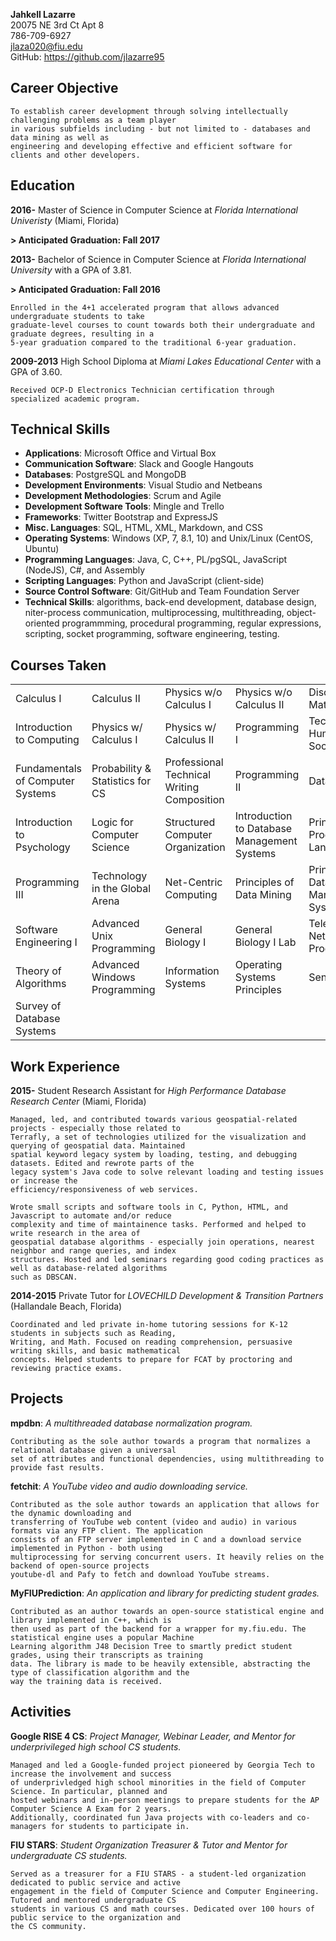 **Jahkell Lazarre**  
20075 NE 3rd Ct Apt 8  
786-709-6927  
jlaza020@fiu.edu  
GitHub: https://github.com/jlazarre95

Career Objective
----------------

    To establish career development through solving intellectually challenging problems as a team player
    in various subfields including - but not limited to - databases and data mining as well as 
    engineering and developing effective and efficient software for clients and other developers. 

Education
---------

**2016-**
Master of Science in Computer Science at *Florida International Univeristy* (Miami, Florida)

**> Anticipated Graduation: Fall 2017**

**2013-**
Bachelor of Science in Computer Science at *Florida International University* with a GPA of 3.81.
 
**> Anticipated Graduation: Fall 2016**
 
    Enrolled in the 4+1 accelerated program that allows advanced undergraduate students to take 
    graduate-level courses to count towards both their undergraduate and graduate degrees, resulting in a 
    5-year graduation compared to the traditional 6-year graduation.

**2009-2013**
High School Diploma at *Miami Lakes Educational Center* with a GPA of 3.60.

    Received OCP-D Electronics Technician certification through specialized academic program.

Technical Skills
----------------
+ **Applications**: Microsoft Office and Virtual Box
+ **Communication Software**: Slack and Google Hangouts
+ **Databases**: PostgreSQL and MongoDB  
+ **Development Environments**: Visual Studio and Netbeans
+ **Development Methodologies**: Scrum and Agile
+ **Development Software Tools**: Mingle and Trello
+ **Frameworks**: Twitter Bootstrap and ExpressJS
+ **Misc. Languages**: SQL, HTML, XML, Markdown, and CSS
+ **Operating Systems**: Windows (XP, 7, 8.1, 10) and Unix/Linux (CentOS, Ubuntu)  
+ **Programming Languages**: Java, C, C++, PL/pgSQL, JavaScript (NodeJS), C#, and Assembly
+ **Scripting Languages**: Python and JavaScript (client-side)
+ **Source Control Software**: Git/GitHub and Team Foundation Server
+ **Technical Skills**: algorithms, back-end development, database design, niter-process communication, multiprocessing, multithreading, object-oriented programmming, procedural programming, regular expressions, scripting, socket programming, software engineering, testing.

Courses Taken
-------------
<table>
  <tr>
    <td>Calculus I</td>
    <td>Calculus II</td>
    <td>Physics w/o Calculus I</td>
    <td>Physics w/o Calculus II</td>
    <td>Discrete Mathematics</td>
  </tr>
  <tr>
    <td>Introduction to Computing</td>
    <td>Physics w/ Calculus I</td>
    <td>Physics w/ Calculus II</td>
    <td>Programming I</td>
    <td>Technology, Humans, and Society</td>
  </tr>
  <tr>
    <td>Fundamentals of Computer Systems</td>
    <td>Probability & Statistics for CS</td>
    <td>Professional Technical Writing Composition</td>
    <td>Programming II</td>
    <td>Data Structures</td>
  </tr>
  <tr>
    <td>Introduction to Psychology</td>
    <td>Logic for Computer Science</td>
    <td>Structured Computer Organization</td>
    <td>Introduction to Database Management Systems</td>
    <td>Principles of Programming Languages</td>
  </tr>
  <tr>
    <td>Programming III</td>
    <td>Technology in the Global Arena</td>
    <td>Net-Centric Computing</td>
    <td>Principles of Data Mining</td>
    <td>Principles of Database Management Systems</td>
  </tr>
  <tr>
    <td>Software Engineering I</td>
    <td>Advanced Unix Programming</td>
    <td>General Biology I</td>
    <td>General Biology I Lab</td>
    <td>Telecommunications Network Programming</td>
  </tr>
  <tr>
    <td>Theory of Algorithms</td>
    <td>Advanced Windows Programming</td>
    <td>Information Systems</td>
    <td>Operating Systems Principles</td>
    <td>Senior Project</td>
  </tr>
  <tr>
    <td>Survey of Database Systems</td>
  </tr>
</table>

Work Experience
---------------
**2015-**
Student Research Assistant for *High Performance Database Research Center* (Miami, Florida)  

    Managed, led, and contributed towards various geospatial-related projects - especially those related to 
    Terrafly, a set of technologies utilized for the visualization and querying of geospatial data. Maintained
    spatial keyword legacy system by loading, testing, and debugging datasets. Edited and rewrote parts of the
    legacy system's Java code to solve relevant loading and testing issues or increase the 
    efficiency/responsiveness of web services. 
    
    Wrote small scripts and software tools in C, Python, HTML, and Javascript to automate and/or reduce 
    complexity and time of maintainence tasks. Performed and helped to write research in the area of 
    geospatial database algorithms - especially join operations, nearest neighbor and range queries, and index 
    structures. Hosted and led seminars regarding good coding practices as well as database-related algorithms
    such as DBSCAN.

**2014-2015**
Private Tutor for *LOVECHILD Development & Transition Partners* (Hallandale Beach, Florida)

    Coordinated and led private in-home tutoring sessions for K-12 students in subjects such as Reading, 
    Writing, and Math. Focused on reading comprehension, persuasive writing skills, and basic mathematical
    concepts. Helped students to prepare for FCAT by proctoring and reviewing practice exams.

Projects
--------
**mpdbn**: *A multithreaded database normalization program.*  

    Contributing as the sole author towards a program that normalizes a relational database given a universal 
    set of attributes and functional dependencies, using multithreading to provide fast results.

**fetchit**: *A YouTube video and audio downloading service.*  

    Contributed as the sole author towards an application that allows for the dynamic downloading and 
    transferring of YouTube web content (video and audio) in various formats via any FTP client. The application
    consists of an FTP server implemented in C and a download service implemented in Python - both using 
    multiprocessing for serving concurrent users. It heavily relies on the backend of open-source projects
    youtube-dl and Pafy to fetch and download YouTube streams.
  
**MyFIUPrediction**: *An application and library for predicting student grades.*  

    Contributed as an author towards an open-source statistical engine and library implemented in C++, which is
    then used as part of the backend for a wrapper for my.fiu.edu. The statistical engine uses a popular Machine
    Learning algorithm J48 Decision Tree to smartly predict student grades, using their transcripts as training 
    data. The library is made to be heavily extensible, abstracting the type of classification algorithm and the
    way the training data is received.

Activities
----------
**Google RISE 4 CS**: *Project Manager, Webinar Leader, and Mentor for underprivileged high school CS students.*  

    Managed and led a Google-funded project pioneered by Georgia Tech to increase the involvement and success
    of underprivledged high school minorities in the field of Computer Science. In particular, planned and 
    hosted webinars and in-person meetings to prepare students for the AP Computer Science A Exam for 2 years. 
    Additionally, coordinated fun Java projects with co-leaders and co-managers for students to participate in.
  
**FIU STARS**: *Student Organization Treasurer & Tutor and Mentor for undergraduate CS students.*  

    Served as a treasurer for a FIU STARS - a student-led organization dedicated to public service and active 
    engagement in the field of Computer Science and Computer Engineering. Tutored and mentored undergraduate CS
    students in various CS and math courses. Dedicated over 100 hours of public service to the organization and
    the CS community.



